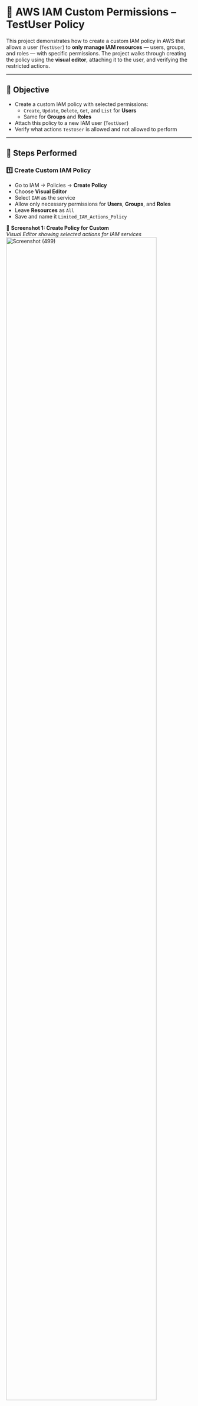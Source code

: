 # 🔐 AWS IAM Custom Permissions – TestUser Policy

This project demonstrates how to create a custom IAM policy in AWS that allows a user (`TestUser`) to **only manage IAM resources** — users, groups, and roles — with specific permissions. The project walks through creating the policy using the **visual editor**, attaching it to the user, and verifying the restricted actions.

---

## 🎯 Objective

- Create a custom IAM policy with selected permissions:
  - `Create`, `Update`, `Delete`, `Get`, and `List` for **Users**
  - Same for **Groups** and **Roles**
- Attach this policy to a new IAM user (`TestUser`)
- Verify what actions `TestUser` is allowed and not allowed to perform

---

## 🧰 Steps Performed

### 1️⃣ Create Custom IAM Policy

- Go to IAM → Policies → **Create Policy**
- Choose **Visual Editor**
- Select `IAM` as the service
- Allow only necessary permissions for **Users**, **Groups**, and **Roles**
- Leave **Resources** as `All`
- Save and name it `Limited_IAM_Actions_Policy`

📸 **Screenshot 1: Create Policy for Custom**  
_Visual Editor showing selected actions for IAM services_
<img src="https://github.com/user-attachments/assets/e7bf45e5-3dfe-4609-8d65-e5570117e475" alt="Screenshot (499)" width="90%" />

---

### 2️⃣ Create IAM User – `TestUser`

- Go to IAM → Users → **Add user**
- Username: `TestUser`
- Enable AWS Console access with password
- Skip permission assignment for now

📸 **Screenshot 2: TestUser Created**  
_TestUser details page after creation_
<img src="https://github.com/user-attachments/assets/e9824dbc-254e-4692-a389-e726a38a7b52" alt="Screenshot (494)" width="90%" />

---

### 3️⃣ Attach Custom Policy to TestUser

- Navigate to `TestUser` → **Permissions** tab → Add permissions
- Choose “Attach policies directly”
- Attach `Limited_IAM_Actions_Policy`

📸 **Screenshot 3: Attach Policies**  
_Custom policy attached to TestUser_
<img src="https://github.com/user-attachments/assets/8f4a0463-fd76-4b51-9f88-e3191cefd44e" alt="Screenshot (495)" width="90%" />

---

### 4️⃣ Login as TestUser & Explore Console

- Open a private window and login using `TestUser` credentials
- Access IAM dashboard

📸 **Screenshot 4: TestUser Dashboard**  
_Access to IAM but limited options_
<img src="https://github.com/user-attachments/assets/a91da9c7-3f73-4339-87f6-790314b95df2" alt="Screenshot (496)" width="90%" />

---

### 5️⃣ Test Action Restrictions

- Try creating a new IAM user and **attach a policy**
- Expected: Attach policy step **fails**

📸 **Screenshot 5: TestUser Can’t Attach Policy**  
_Access denied while attaching policy during user creation_
<img src="https://github.com/user-attachments/assets/a4f89a10-79a7-4009-abe9-df612991f9e2" alt="Screenshot (497)" width="90%" />

---

### 6️⃣ Create IAM Resources as TestUser

- Create a user: `test1` → Successful
- Create a role with minimal configuration → Successful

📸 **Screenshot 6: New User Created – test1**  
_User created by TestUser_
<img src="https://github.com/user-attachments/assets/55a41c5b-bddf-4fd6-80b0-ca28d422325b" alt="Screenshot (498)" width="90%" />

📸 **Screenshot 7: Created Role**  
_Role created with allowed permissions_
<img src="https://github.com/user-attachments/assets/60878f74-9055-43e0-9e21-d91a894c8745" alt="Screenshot (499)" width="90%" />

---

### 7️⃣ Try Accessing Non-IAM Services

- Navigate to S3 from TestUser’s session
- Access should be denied since the policy doesn’t allow it

📸 **Screenshot 8: S3 Dashboard – Access Denied**  
_Error message when accessing S3 dashboard_

<img src="https://github.com/user-attachments/assets/7bb16aae-3cce-40c1-b61a-2b58380ffb3c" alt="Screenshot (499)" width="90%" />

---

## ✅ Outcome

After testing with `TestUser`, the following results were confirmed:

- ✅ **Allowed**:
  - Create, update, delete IAM users
  - Create, update, delete groups and roles
  - View and list IAM entities

- ❌ **Denied**:
  - Attach policies to users/roles
  - Access to S3, EC2, Billing, or other services

---

## 🧠 Key Learnings & Observations

- The **Visual Editor** helps build fine-tuned IAM policies easily
- `TestUser` was able to manage users, groups, and roles, as expected
- The user **could not attach policies**, since that specific permission wasn’t included
- AWS IAM lets you **test and validate** custom permission boundaries effectively

---

## 🏷️ Tags

`AWS` `IAM` `Access Control` `Custom Policy` `Security` `TestUser` `Permissions Testing` `Mini Project`

---
